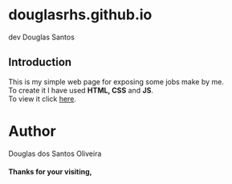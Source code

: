 # douglasrhs.github.io
dev Douglas Santos 

## Introduction

This is my simple web page for exposing some jobs make by me.</br>
To create it I have used **HTML, CSS** and **JS**.</br>
To view it click [here](https://douglasrhs.github.io/).

# Author

Douglas dos Santos Oliveira

#### Thanks for your visiting,




